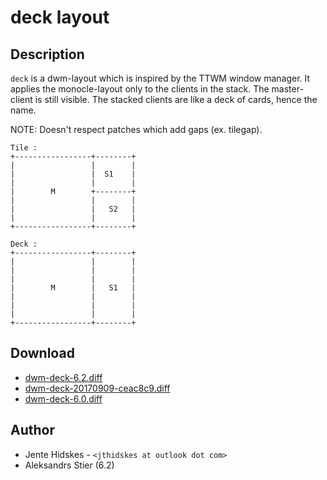 deck layout
===========

Description
-----------
`deck` is a dwm-layout which is inspired by the TTWM window manager.
It applies the monocle-layout only to the clients in the stack.
The master-client is still visible. The stacked clients are like
a deck of cards, hence the name.

NOTE: Doesn't respect patches which add gaps (ex. tilegap).

	Tile :
	+-----------------+--------+
	|                 |        |
	|                 |  S1    |
	|                 |        |
	|        M        +--------+
	|                 |        |
	|                 |   S2   |
	|                 |        |
	+-----------------+--------+

	Deck :
	+-----------------+--------+
	|                 |        |
	|                 |        |
	|                 |        |
	|        M        |   S1   |
	|                 |        |
	|                 |        |
	|                 |        |
	+-----------------+--------+

Download
--------
* [dwm-deck-6.2.diff](dwm-deck-6.2.diff)
* [dwm-deck-20170909-ceac8c9.diff](dwm-deck-20170909-ceac8c9.diff)
* [dwm-deck-6.0.diff](dwm-deck-6.0.diff)

Author
------
* Jente Hidskes - `<jthidskes at outlook dot com>`
* Aleksandrs Stier (6.2)
